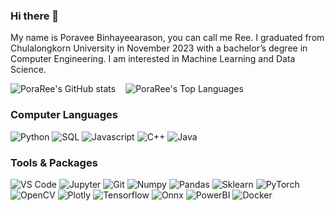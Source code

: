 ### Hi there 👋
My name is Poravee Binhayeearason, you can call me Ree. I graduated from Chulalongkorn University in November 2023 with a bachelor’s degree in Computer Engineering. I am interested in Machine Learning and Data Science.

<div style="display: flex; flex-direction: column; gap: 16px">
    <div style="display: flex; gap: 16px; align-items: flex-end">
        <img src="https://github-readme-stats.vercel.app/api?username=PoraRee&show_icons=true&theme=dark" alt="PoraRee's GitHub stats">
        <img src="https://github-readme-stats.vercel.app/api/top-langs/?username=PoraRee&layout=compact&theme=dark" alt="PoraRee's Top Languages">
    </div>
</div>

### Computer Languages

<span>
    <img src="https://img.shields.io/badge/Python-3776AB?style=for-the-badge&logo=python&logoColor=white" alt="Python">
    <img src="https://img.shields.io/badge/SQL-4479A1?style=for-the-badge&logo=mysql&logoColor=white" alt="SQL">
    <img src="https://img.shields.io/badge/JavaScript-323330?style=for-the-badge&logo=javascript&logoColor=F7DF1E" alt="Javascript">
    <img src="https://img.shields.io/badge/C%2B%2B-00599C?style=for-the-badge&logo=c%2B%2B&logoColor=white" alt="C++">
    <img src="https://img.shields.io/badge/Java-ED8B00?style=for-the-badge&logo=openjdk&logoColor=white" alt="Java">
</span>

### Tools & Packages

<span>
    <img src="https://img.shields.io/badge/VSCode-007ACC?style=for-the-badge&logo=visualstudiocode&logoColor=white" alt="VS Code">
    <img src="https://img.shields.io/badge/Jupyter-F37626?style=for-the-badge&logo=jupyter&logoColor=white" alt="Jupyter">
    <img src="https://img.shields.io/badge/Git-F05032?style=for-the-badge&logo=git&logoColor=white" alt="Git">
    <img src="https://img.shields.io/badge/Numpy-013243?style=for-the-badge&logo=numpy&logoColor=white" alt="Numpy">
    <img src="https://img.shields.io/badge/Pandas-150458?style=for-the-badge&logo=pandas&logoColor=white" alt="Pandas">
    <img src="https://img.shields.io/badge/Sklearn-F7931E?style=for-the-badge&logo=scikit-learn&logoColor=white" alt="Sklearn">
    <img src="https://img.shields.io/badge/PyTorch-EE4C2C?style=for-the-badge&logo=pytorch&logoColor=white" alt="PyTorch">
    <img src="https://img.shields.io/badge/OpenCV-5C3EE8?style=for-the-badge&logo=opencv&logoColor=white" alt="OpenCV">
    <img src="https://img.shields.io/badge/Plotly-3F4F75?style=for-the-badge&logo=plotly&logoColor=white" alt="Plotly">
    <img src="https://img.shields.io/badge/Tensorflow-FF6F00?style=for-the-badge&logo=tensorflow&logoColor=white" alt="Tensorflow">
    <img src="https://img.shields.io/badge/Onnx-005CED?style=for-the-badge&logo=onnx&logoColor=white" alt="Onnx">
    <img src="https://img.shields.io/badge/PowerBI-F2C811?style=for-the-badge&logo=powerbi&logoColor=black" alt="PowerBI">
    <img src="https://img.shields.io/badge/Docker-2496ED?style=for-the-badge&logo=docker&logoColor=white" alt="Docker">
</span>
